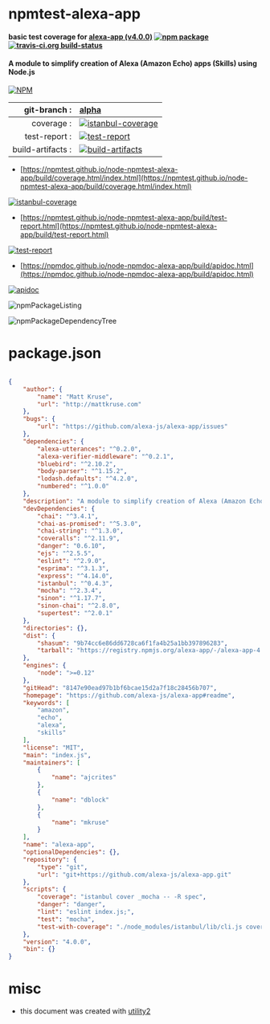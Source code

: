 # npmtest-alexa-app

#### basic test coverage for  [alexa-app (v4.0.0)](https://github.com/alexa-js/alexa-app#readme)  [![npm package](https://img.shields.io/npm/v/npmtest-alexa-app.svg?style=flat-square)](https://www.npmjs.org/package/npmtest-alexa-app) [![travis-ci.org build-status](https://api.travis-ci.org/npmtest/node-npmtest-alexa-app.svg)](https://travis-ci.org/npmtest/node-npmtest-alexa-app)

#### A module to simplify creation of Alexa (Amazon Echo) apps (Skills) using Node.js

[![NPM](https://nodei.co/npm/alexa-app.png?downloads=true&downloadRank=true&stars=true)](https://www.npmjs.com/package/alexa-app)

| git-branch : | [alpha](https://github.com/npmtest/node-npmtest-alexa-app/tree/alpha)|
|--:|:--|
| coverage : | [![istanbul-coverage](https://npmtest.github.io/node-npmtest-alexa-app/build/coverage.badge.svg)](https://npmtest.github.io/node-npmtest-alexa-app/build/coverage.html/index.html)|
| test-report : | [![test-report](https://npmtest.github.io/node-npmtest-alexa-app/build/test-report.badge.svg)](https://npmtest.github.io/node-npmtest-alexa-app/build/test-report.html)|
| build-artifacts : | [![build-artifacts](https://npmtest.github.io/node-npmtest-alexa-app/glyphicons_144_folder_open.png)](https://github.com/npmtest/node-npmtest-alexa-app/tree/gh-pages/build)|

- [https://npmtest.github.io/node-npmtest-alexa-app/build/coverage.html/index.html](https://npmtest.github.io/node-npmtest-alexa-app/build/coverage.html/index.html)

[![istanbul-coverage](https://npmtest.github.io/node-npmtest-alexa-app/build/screenCapture.buildCi.browser.%252Ftmp%252Fbuild%252Fcoverage.lib.html.png)](https://npmtest.github.io/node-npmtest-alexa-app/build/coverage.html/index.html)

- [https://npmtest.github.io/node-npmtest-alexa-app/build/test-report.html](https://npmtest.github.io/node-npmtest-alexa-app/build/test-report.html)

[![test-report](https://npmtest.github.io/node-npmtest-alexa-app/build/screenCapture.buildCi.browser.%252Ftmp%252Fbuild%252Ftest-report.html.png)](https://npmtest.github.io/node-npmtest-alexa-app/build/test-report.html)

- [https://npmdoc.github.io/node-npmdoc-alexa-app/build/apidoc.html](https://npmdoc.github.io/node-npmdoc-alexa-app/build/apidoc.html)

[![apidoc](https://npmdoc.github.io/node-npmdoc-alexa-app/build/screenCapture.buildCi.browser.%252Ftmp%252Fbuild%252Fapidoc.html.png)](https://npmdoc.github.io/node-npmdoc-alexa-app/build/apidoc.html)

![npmPackageListing](https://npmtest.github.io/node-npmtest-alexa-app/build/screenCapture.npmPackageListing.svg)

![npmPackageDependencyTree](https://npmtest.github.io/node-npmtest-alexa-app/build/screenCapture.npmPackageDependencyTree.svg)



# package.json

```json

{
    "author": {
        "name": "Matt Kruse",
        "url": "http://mattkruse.com"
    },
    "bugs": {
        "url": "https://github.com/alexa-js/alexa-app/issues"
    },
    "dependencies": {
        "alexa-utterances": "^0.2.0",
        "alexa-verifier-middleware": "^0.2.1",
        "bluebird": "^2.10.2",
        "body-parser": "^1.15.2",
        "lodash.defaults": "^4.2.0",
        "numbered": "^1.0.0"
    },
    "description": "A module to simplify creation of Alexa (Amazon Echo) apps (Skills) using Node.js",
    "devDependencies": {
        "chai": "^3.4.1",
        "chai-as-promised": "^5.3.0",
        "chai-string": "^1.3.0",
        "coveralls": "^2.11.9",
        "danger": "0.6.10",
        "ejs": "^2.5.5",
        "eslint": "^2.9.0",
        "esprima": "^3.1.3",
        "express": "^4.14.0",
        "istanbul": "^0.4.3",
        "mocha": "^2.3.4",
        "sinon": "^1.17.7",
        "sinon-chai": "^2.8.0",
        "supertest": "^2.0.1"
    },
    "directories": {},
    "dist": {
        "shasum": "9b74cc6e86dd6728ca6f1fa4b25a1bb397896283",
        "tarball": "https://registry.npmjs.org/alexa-app/-/alexa-app-4.0.0.tgz"
    },
    "engines": {
        "node": ">=0.12"
    },
    "gitHead": "8147e90ead97b1bf6bcae15d2a7f18c28456b707",
    "homepage": "https://github.com/alexa-js/alexa-app#readme",
    "keywords": [
        "amazon",
        "echo",
        "alexa",
        "skills"
    ],
    "license": "MIT",
    "main": "index.js",
    "maintainers": [
        {
            "name": "ajcrites"
        },
        {
            "name": "dblock"
        },
        {
            "name": "mkruse"
        }
    ],
    "name": "alexa-app",
    "optionalDependencies": {},
    "repository": {
        "type": "git",
        "url": "git+https://github.com/alexa-js/alexa-app.git"
    },
    "scripts": {
        "coverage": "istanbul cover _mocha -- -R spec",
        "danger": "danger",
        "lint": "eslint index.js;",
        "test": "mocha",
        "test-with-coverage": "./node_modules/istanbul/lib/cli.js cover ./node_modules/mocha/bin/_mocha -- -R spec ./test/*.js"
    },
    "version": "4.0.0",
    "bin": {}
}
```



# misc
- this document was created with [utility2](https://github.com/kaizhu256/node-utility2)

